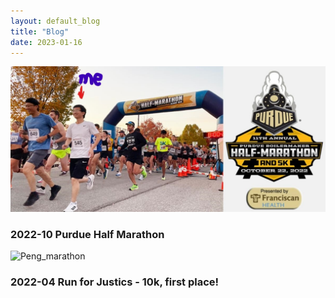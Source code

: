 ```yaml
---
layout: default_blog
title: "Blog"
date: 2023-01-16
---
```



![Peng_marathon](blog/img/Peng_marathon.jpg?raw=true)

### 2022-10 Purdue Half Marathon
![Peng_marathon](https://github.com/peng-ju/peng-ju.github.io/assets/40791755/9a3c64ba-abc8-4491-aac2-624c43dc2bc7)

### 2022-04 Run for Justics - 10k, first place!
